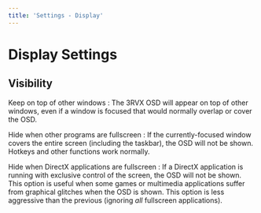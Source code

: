 ```yaml
---
title: 'Settings - Display'
---
```


Display Settings
============


Visibility
----------

Keep on top of other windows
: The 3RVX OSD will appear on top of other windows, even if a window is focused that would normally overlap or cover the OSD.

Hide when other programs are fullscreen
: If the currently-focused window covers the entire screen (including the taskbar), the OSD will not be shown. Hotkeys and other functions work normally.

Hide when DirectX applications are fullscreen
: If a DirectX application is running with exclusive control of the screen, the OSD will not be shown. This option is useful when some games or multimedia applications suffer from graphical glitches when the OSD is shown. This option is less aggressive than the previous (ignoring *all* fullscreen applications).

